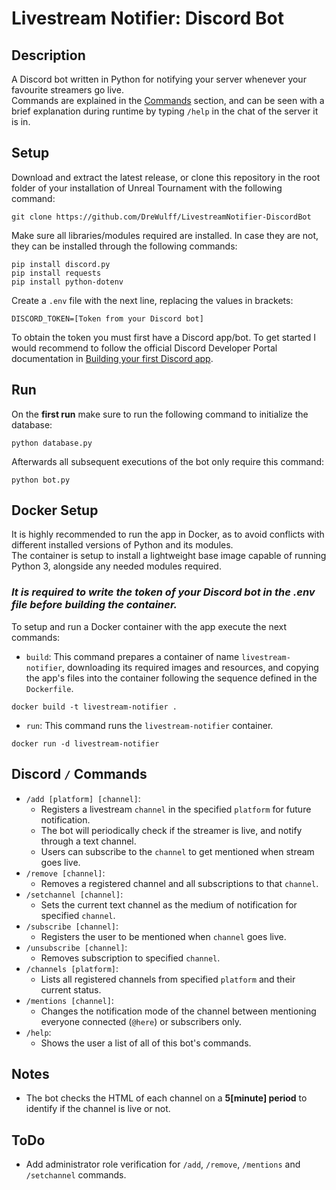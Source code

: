 # Livestream Notifier: Discord Bot
## Description
A Discord bot written in Python for notifying your server whenever your favourite streamers go live.  
Commands are explained in the [Commands](#discord--commands) section, and can be seen with a brief explanation during runtime by typing `/help` in the chat of the server it is in.

## Setup
Download and extract the latest release, or clone this repository in the root folder of your installation of Unreal Tournament with the following command:

    git clone https://github.com/DreWulff/LivestreamNotifier-DiscordBot

Make sure all libraries/modules required are installed.
In case they are not, they can be installed through the following commands:

    pip install discord.py
    pip install requests
    pip install python-dotenv

Create a `.env` file with the next line, replacing the values in brackets:

    DISCORD_TOKEN=[Token from your Discord bot]

To obtain the token you must first have a Discord app/bot. To get started I would recommend to follow the official Discord Developer Portal documentation in [Building your first Discord app](https://discord.com/developers/docs/quick-start/getting-started).

## Run
On the **first run** make sure to run the following command to initialize the database:

    python database.py

Afterwards all subsequent executions of the bot only require this command:

    python bot.py
  
## Docker Setup
It is highly recommended to run the app in Docker, as to avoid conflicts with different installed versions of Python and its modules.  
The container is setup to install a lightweight base image capable of running Python 3, alongside any needed modules required.
### *It is required to write the token of your Discord bot in the .env file before building the container.*

To setup and run a Docker container with the app execute the next commands:  
* `build`: This command prepares a container of name `livestream-notifier`, downloading its required images and resources, and copying the app's files into the container following the sequence defined in the `Dockerfile`.
```
docker build -t livestream-notifier .
```
* `run`: This command runs the `livestream-notifier` container.
```
docker run -d livestream-notifier
```

## Discord `/` Commands
* `/add [platform] [channel]`:
  * Registers a livestream `channel` in the specified `platform` for future notification.
  * The bot will periodically check if the streamer is live, and notify through a text channel.
  * Users can subscribe to the `channel` to get mentioned when stream goes live.
* `/remove [channel]`:
  * Removes a registered channel and all subscriptions to that `channel`.
* `/setchannel [channel]`:
  * Sets the current text channel as the medium of notification for specified `channel`.
* `/subscribe [channel]`:
  * Registers the user to be mentioned when `channel` goes live.
* `/unsubscribe [channel]`:
  * Removes subscription to specified `channel`.
* `/channels [platform]`:
  * Lists all registered channels from specified `platform` and their current status.
* `/mentions [channel]`:
  * Changes the notification mode of the channel between mentioning everyone connected (`@here`) or subscribers only.
* `/help`:
  * Shows the user a list of all of this bot's commands.

## Notes
* The bot checks the HTML of each channel on a **5[minute] period** to identify if the channel is live or not.

## ToDo
* Add administrator role verification for `/add`, `/remove`, `/mentions` and `/setchannel` commands.
